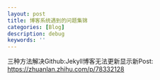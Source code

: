 ```yaml
---
layout: post
title: 博客系统遇到的问题集锦
categories: [Blog]
description: debug
keywords: ''
---
```



三种方法解决Github:Jekyll博客无法更新显示新Post: https://zhuanlan.zhihu.com/p/78332128



